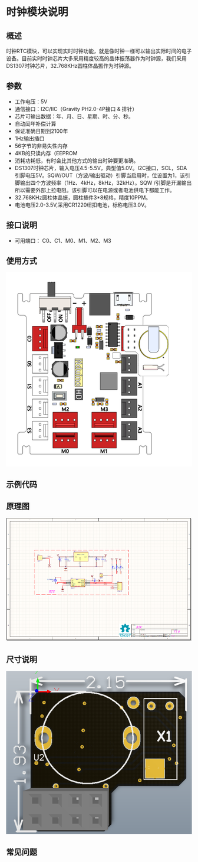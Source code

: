 # 时钟模块说明

## 概述
时钟RTC模块，可以实现实时时钟功能，就是像时钟一様可以输出实际时间的电子设备。目前实时时钟芯片大多采用精度较高的晶体振荡器作为时钟源，我们采用DS1307时钟芯片，32.768KHz圆柱体晶振作为时钟源。

## 参数
- 工作电压：5V
- 通信接口：I2C/IIC（Gravity PH2.0-4P接口 & 排针）
- 芯片可输出数据：年、月、日、星期、时、分、秒。
- 自动闰年补偿计算
- 保证准确日期到2100年
- 1Hz输出插口
- 56字节的非易失性内存
- 4KB的只读内存（EEPROM
- 消耗功耗低，有时会比其他方式的输出时钟要更准确。
- DS1307时钟芯片，输入电压4.5-5.5V，典型值5.0V。I2C接口，SCL，SDA引脚电压5V。SQW/OUT（方波/输出驱动）引脚当启用时，位设置为1，该引脚输出四个方波频率（1Hz、4kHz，8kHz，32kHz）。SQW /引脚是开漏输出所以需要外部上拉电阻。该引脚可以在电源或者电池供电下都能工作。
- 32.768KHz圆柱体晶振，圆柱插件3*8规格，精度10PPM。
- 电池电压2.0-3.5V,采用CR1220纽扣电池，标称电压3.0V。

## 接口说明
- 可用端口： C0、C1、M0、M1、M2、M3

## 使用方式
![](./images/55.png)

## 示例代码

## 原理图
![](./images/122.png)

## 尺寸说明
![](./images/123.png)

## 常见问题
